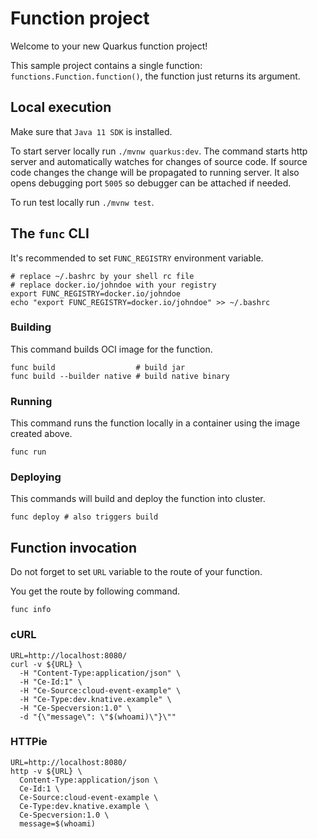 # Function project

Welcome to your new Quarkus function project!

This sample project contains a single function: `functions.Function.function()`,
the function just returns its argument.

## Local execution
Make sure that `Java 11 SDK` is installed.

To start server locally run `./mvnw quarkus:dev`.
The command starts http server and automatically watches for changes of source code.
If source code changes the change will be propagated to running server. It also opens debugging port `5005`
so debugger can be attached if needed.

To run test locally run `./mvnw test`.

## The `func` CLI

It's recommended to set `FUNC_REGISTRY` environment variable.
```shell script
# replace ~/.bashrc by your shell rc file
# replace docker.io/johndoe with your registry
export FUNC_REGISTRY=docker.io/johndoe
echo "export FUNC_REGISTRY=docker.io/johndoe" >> ~/.bashrc 
```

### Building

This command builds OCI image for the function.

```shell script
func build                  # build jar
func build --builder native # build native binary
```

### Running

This command runs the function locally in a container
using the image created above.
```shell script
func run
```

### Deploying

This commands will build and deploy the function into cluster.

```shell script
func deploy # also triggers build
```

## Function invocation

Do not forget to set `URL` variable to the route of your function.

You get the route by following command.
```shell script
func info
```

### cURL

```shell script
URL=http://localhost:8080/
curl -v ${URL} \
  -H "Content-Type:application/json" \
  -H "Ce-Id:1" \
  -H "Ce-Source:cloud-event-example" \
  -H "Ce-Type:dev.knative.example" \
  -H "Ce-Specversion:1.0" \
  -d "{\"message\": \"$(whoami)\"}\""
```

### HTTPie

```shell script
URL=http://localhost:8080/
http -v ${URL} \
  Content-Type:application/json \
  Ce-Id:1 \
  Ce-Source:cloud-event-example \
  Ce-Type:dev.knative.example \
  Ce-Specversion:1.0 \
  message=$(whoami)
```
